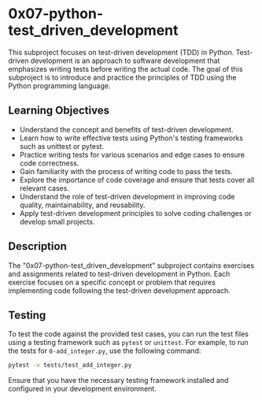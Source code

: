 # 0x07-python-test_driven_development

This subproject focuses on test-driven development (TDD) in Python. Test-driven development is an approach to software development that emphasizes writing tests before writing the actual code. The goal of this subproject is to introduce and practice the principles of TDD using the Python programming language.

## Learning Objectives

- Understand the concept and benefits of test-driven development.
- Learn how to write effective tests using Python's testing frameworks such as unittest or pytest.
- Practice writing tests for various scenarios and edge cases to ensure code correctness.
- Gain familiarity with the process of writing code to pass the tests.
- Explore the importance of code coverage and ensure that tests cover all relevant cases.
- Understand the role of test-driven development in improving code quality, maintainability, and reusability.
- Apply test-driven development principles to solve coding challenges or develop small projects.

## Description

The "0x07-python-test_driven_development" subproject contains exercises and assignments related to test-driven development in Python. Each exercise focuses on a specific concept or problem that requires implementing code following the test-driven development approach.


## Testing

To test the code against the provided test cases, you can run the test files using a testing framework such as `pytest` or `unittest`. For example, to run the tests for `0-add_integer.py`, use the following command:

```bash
pytest -v tests/test_add_integer.py
```

Ensure that you have the necessary testing framework installed and configured in your development environment.

